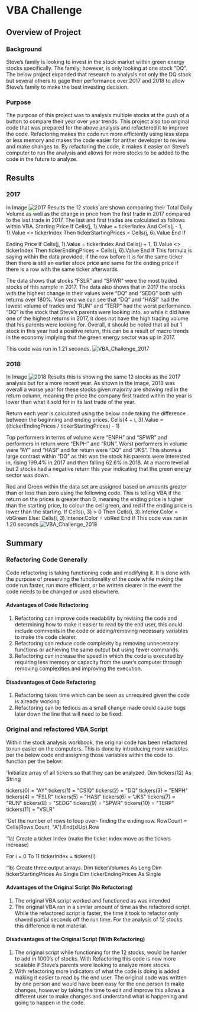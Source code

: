 # VBA Challenge
## Overview of Project
### Background
Steve’s family is looking to invest in the stock market within green energy stocks specifically. The family; however, is only looking at one stock “DQ”. The below project expanded that research to analysis not only the DQ stock but several others to gage their performance over 2017 and 2018 to allow Steve’s family to make the best investing decision.
### Purpose
The purpose of this project was to analysis multiple stocks at the push of a button to compare their year over year trends. This project also too original code that was prepared for the above analysis and refactored it to improve the code. Refactoring makes the code run more efficiently using less steps or less memory and makes the code easier for anther developer to review and make changes to. By refactoring the code, it makes it easier on Steve’s computer to run the analysis and allows for more stocks to be added to the code in the future to analyze.

## Results 
### 2017
In Image ![2017 Results](https://user-images.githubusercontent.com/85718354/124306803-e879a280-db34-11eb-8600-2991b96032b7.JPG) the 12 stocks are shown comparing their Total Daily Volume as well as  the change in price from the first trade in 2017 compared to the last trade in 2017.  The last and first trades are calculated as follows within VBA.
Starting Price
If Cells(j, 1).Value = tickerIndex And Cells(j - 1, 1).Value <> tickerIndex Then
tickerStartingPrices = Cells(j, 6).Value
End If

Ending Price
If Cells(j, 1).Value = tickerIndex And Cells(j + 1, 1).Value <> tickerIndex Then
tickerEndingPrices = Cells(j, 6).Value
End If
This formula is saying within the data provided, if the row before it is for the same ticker then there is still an earlier stock price and same for the ending price if there is a row with the same ticker afterwards.

The data shows that stocks “FSLR” and  “SPWR” were the most traded stocks of this sample in 2017. The data also shows that in 2017 the stocks with the highest change in their values were “DQ” and “SEDG” both with returns over 180%. Vise vera we can see that “DQ” and “HASI” had the lowest volume of trades and “RUN” and “TERP” had the worst performance.  “DQ” is the stock that Steve’s parents were looking into, so while it did have one of the highest returns in 2017, it does not have the high trading volume that his parents were looking for. Overall, it should be noted that all but 1 stock in this year had a positive return, this can be a result of macro trends in the economy implying that the green energy sector was up in 2017.

This code was run in 1.21 seconds.
![VBA_Challenge_2017](https://user-images.githubusercontent.com/85718354/124310653-815eec80-db3a-11eb-95f5-b3c32f9caec5.JPG)

### 2018
In Image ![2018 Results](https://user-images.githubusercontent.com/85718354/124307473-dfd59c00-db35-11eb-82bf-d9f2ce72d4f2.JPG) this is showing the same 12 stocks as the 2017 analysis but for a more recent year. As shown in the image, 2018 was overall a worse year for these stocks given majority are showing red in the return column, meaning the price the company first traded within the year is lower than what it sold for in its last trade of the year. 

Return each year is calculated using the below code taking the difference between the beginning and ending prices.
Cells(4 + i, 3).Value = ((tickerEndingPrices / tickerStartingPrices) - 1)

Top performers in terms of volume were “ENPH” and “SPWR” and performers in return were “ENPH” and “RUN”. Worst performers in volume were “AY” and “HASI” and for return were “DQ” and “JKS”. This shows a large contrast within “DQ” as this was the stock his parents were interested in, rising 199.4% in 2017 and then falling 62.6% in 2018. At a macro level all but 2 stocks had a negative return this year indicating that the green energy sector was down.

Red and Green within the data set are assigned based on amounts greater than or less than zero using the following code. This is telling VBA if the return on the prices is greater than 0, meaning the ending price is higher than the starting price, to colour the cell green, and red if the ending price is lower than the starting. 
If Cells(i, 3) > 0 Then
Cells(i, 3).Interior.Color = vbGreen
Else: Cells(i, 3).Interior.Color = vbRed
End If
This code was run in 1.20 seconds ![VBA_Challenge_2018](https://user-images.githubusercontent.com/85718354/124310704-950a5300-db3a-11eb-88fe-be248df1c28b.JPG)


## Summary
### Refactoring Code Generally
Code refactoring is taking functioning code and modifying it. It is done with the purpose of preserving the functionality of the code while making the code run faster, run more efficient, or be written clearer in the event the code needs to be changed or used elsewhere.
#### Advantages of Code Refactoring
1.	Refactoring can improve code readability by revising the code and determining how to make it easier to read by the end user, this could include comments in the code or adding/removing necessary variables to make the code clearer.	
2.	Refactoring can reduce code complexity by removing unnecessary functions or achieving the same output but using fewer commands.
3.	Refactoring can increase the speed in which the code is executed  by requiring less memory or capacity from the user’s computer through removing complexities and improving the execution.
#### Disadvantages of Code Refactoring
1.	Refactoring takes time  which can be seen as unrequired given the code is already working.
2.	Refactoring can be tedious as a small change made could cause bugs later down the line that will need to be fixed.
### Original and refactored VBA Script
Within the stock analysis workbook, the original code has been refactored to run easier on the computers. This is done by introducing more variables per the below code and assigning those variables within the code to function per the below:

'Initialize array of all tickers so that they can be analyzed.
Dim tickers(12) As String
    
tickers(0) = "AY"
tickers(1) = "CSIQ"
tickers(2) = "DQ"
tickers(3) = "ENPH"
tickers(4) = "FSLR"
tickers(5) = "HASI"
tickers(6) = "JKS"
tickers(7) = "RUN"
tickers(8) = "SEDG"
tickers(9) = "SPWR"
tickers(10) = "TERP"
tickers(11) = "VSLR"

    
'Get the number of rows to loop over- finding the ending row.
RowCount = Cells(Rows.Count, "A").End(xlUp).Row
    
'1a) Create a ticker Index (make the ticker index move as the tickers increase)
    
For i = 0 To 11
tickerIndex = tickers(i)


'1b) Create three output arrays.
Dim tickerVolumes As Long
Dim tickerStartingPrices As Single
Dim tickerEndingPrices As Single

#### Advantages of the Original Script (No Refactoring)
1. The original VBA script worked and functioned as was intended
2. The original VBA ran in a similar amount of time as the refactored script. While the refactored script is faster, the time it took to refactor only shaved partial seconds off the run time. For the analysis of 12 stocks this difference is not material. 
#### Disadvantages of the Original Script (With Refactoring)
1. The original script while functioning for the 12 stocks, would be harder to add in 1000’s of stocks. With Refactoring this code is now more scalable if Steve’s parents were looking to analyze more stocks. 
2.  With refactoring more indicators of what the code is doing is added making it easier to read by the end user. The original code was written by one person and would have been easy for the one person to make changes, however by taking the time to edit and improve this allows a different user to make changes and understand what is happening and going to happen in the code.


